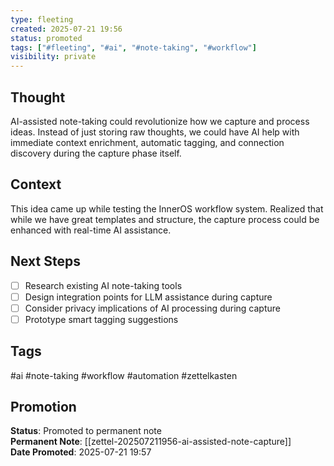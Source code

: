 ```yaml
---
type: fleeting
created: 2025-07-21 19:56
status: promoted
tags: ["#fleeting", "#ai", "#note-taking", "#workflow"]
visibility: private
---
```


## Thought  
AI-assisted note-taking could revolutionize how we capture and process ideas. Instead of just storing raw thoughts, we could have AI help with immediate context enrichment, automatic tagging, and connection discovery during the capture phase itself.

## Context  
This idea came up while testing the InnerOS workflow system. Realized that while we have great templates and structure, the capture process could be enhanced with real-time AI assistance.

## Next Steps  
- [ ] Research existing AI note-taking tools
- [ ] Design integration points for LLM assistance during capture
- [ ] Consider privacy implications of AI processing during capture
- [ ] Prototype smart tagging suggestions

## Tags  
#ai #note-taking #workflow #automation #zettelkasten

## Promotion
**Status**: Promoted to permanent note  
**Permanent Note**: [[zettel-202507211956-ai-assisted-note-capture]]  
**Date Promoted**: 2025-07-21 19:57
